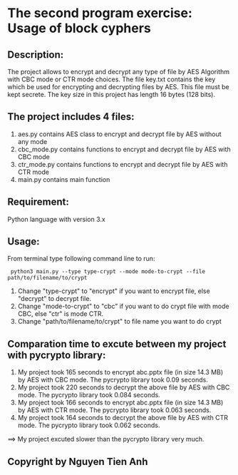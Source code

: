 # The second program exercise: Usage of block cyphers

## Description:

The project allows to encrypt and decrypt any type of file by AES Algorithm with CBC mode or CTR mode choices.
The file key.txt contains the key which be used for encrypting and decrypting files by AES. This file must be kept secrete.
The key size in this project has length 16 bytes (128 bits).

## The project includes 4 files:

1. aes.py contains AES class to encrypt and decrypt file by AES without any mode
2. cbc_mode.py contains functions to encrypt and decrypt file by AES with CBC mode
3. ctr_mode.py contains functions to encrypt and decrypt file by AES with CTR mode
4. main.py contains main function

## Requirement:

Python language with version 3.x

## Usage:

From terminal type following command line to run:

```  python3 main.py --type type-crypt --mode mode-to-crypt --file path/to/filename/to/crypt  ```

1. Change "type-crypt" to "encrypt" if you want to encrypt file, else "decrypt" to decrypt file.
2. Change "mode-to-crypt" to "cbc" if you want to do crypt file with mode CBC, else "ctr" is mode CTR.
3. Change "path/to/filename/to/crypt" to file name you want to do crypt

## Comparation time to excute between my project with pycrypto library:

1. My project took 165 seconds to encrypt abc.pptx file (in size 14.3 MB) by AES with CBC mode. The pycrypto library took 0.09 seconds.
2. My project took 220 seconds to decrypt the above file by AES with CBC mode. The pycrypto library took 0.084 seconds.
3. My project took 166 seconds to encrypt abc.pptx file (in size 14.3 MB) by AES with CTR mode. The pycrypto library took 0.063 seconds.
4. My project took 164 seconds to decrypt the above file by AES with CTR mode. The pycrypto library took 0.062 seconds.

==> My project excuted slower than the pycrypto library very much.

## Copyright by Nguyen Tien Anh

